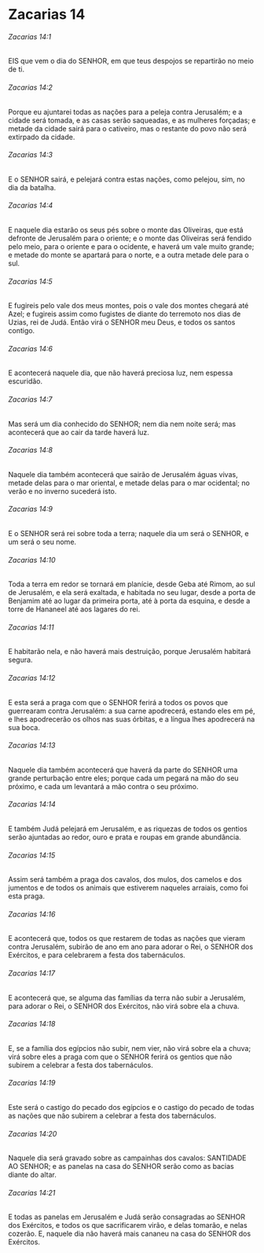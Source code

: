 # Zacarias 14

###### Zacarias 14:1

EIS que vem o dia do SENHOR, em que teus despojos se repartirão no meio de ti.

###### Zacarias 14:2

Porque eu ajuntarei todas as nações para a peleja contra Jerusalém; e a cidade será tomada, e as casas serão saqueadas, e as mulheres forçadas; e metade da cidade sairá para o cativeiro, mas o restante do povo não será extirpado da cidade.

###### Zacarias 14:3

E o SENHOR sairá, e pelejará contra estas nações, como pelejou, sim, no dia da batalha.

###### Zacarias 14:4

E naquele dia estarão os seus pés sobre o monte das Oliveiras, que está defronte de Jerusalém para o oriente; e o monte das Oliveiras será fendido pelo meio, para o oriente e para o ocidente, e haverá um vale muito grande; e metade do monte se apartará para o norte, e a outra metade dele para o sul.

###### Zacarias 14:5

E fugireis pelo vale dos meus montes, pois o vale dos montes chegará até Azel; e fugireis assim como fugistes de diante do terremoto nos dias de Uzias, rei de Judá. Então virá o SENHOR meu Deus, e todos os santos contigo.

###### Zacarias 14:6

E acontecerá naquele dia, que não haverá preciosa luz, nem espessa escuridão.

###### Zacarias 14:7

Mas será um dia conhecido do SENHOR; nem dia nem noite será; mas acontecerá que ao cair da tarde haverá luz.

###### Zacarias 14:8

Naquele dia também acontecerá que sairão de Jerusalém águas vivas, metade delas para o mar oriental, e metade delas para o mar ocidental; no verão e no inverno sucederá isto.

###### Zacarias 14:9

E o SENHOR será rei sobre toda a terra; naquele dia um será o SENHOR, e um será o seu nome.

###### Zacarias 14:10

Toda a terra em redor se tornará em planície, desde Geba até Rimom, ao sul de Jerusalém, e ela será exaltada, e habitada no seu lugar, desde a porta de Benjamim até ao lugar da primeira porta, até à porta da esquina, e desde a torre de Hananeel até aos lagares do rei.

###### Zacarias 14:11

E habitarão nela, e não haverá mais destruição, porque Jerusalém habitará segura.

###### Zacarias 14:12

E esta será a praga com que o SENHOR ferirá a todos os povos que guerrearam contra Jerusalém: a sua carne apodrecerá, estando eles em pé, e lhes apodrecerão os olhos nas suas órbitas, e a língua lhes apodrecerá na sua boca.

###### Zacarias 14:13

Naquele dia também acontecerá que haverá da parte do SENHOR uma grande perturbação entre eles; porque cada um pegará na mão do seu próximo, e cada um levantará a mão contra o seu próximo.

###### Zacarias 14:14

E também Judá pelejará em Jerusalém, e as riquezas de todos os gentios serão ajuntadas ao redor, ouro e prata e roupas em grande abundância.

###### Zacarias 14:15

Assim será também a praga dos cavalos, dos mulos, dos camelos e dos jumentos e de todos os animais que estiverem naqueles arraiais, como foi esta praga.

###### Zacarias 14:16

E acontecerá que, todos os que restarem de todas as nações que vieram contra Jerusalém, subirão de ano em ano para adorar o Rei, o SENHOR dos Exércitos, e para celebrarem a festa dos tabernáculos.

###### Zacarias 14:17

E acontecerá que, se alguma das famílias da terra não subir a Jerusalém, para adorar o Rei, o SENHOR dos Exércitos, não virá sobre ela a chuva.

###### Zacarias 14:18

E, se a família dos egípcios não subir, nem vier, não virá sobre ela a chuva; virá sobre eles a praga com que o SENHOR ferirá os gentios que não subirem a celebrar a festa dos tabernáculos.

###### Zacarias 14:19

Este será o castigo do pecado dos egípcios e o castigo do pecado de todas as nações que não subirem a celebrar a festa dos tabernáculos.

###### Zacarias 14:20

Naquele dia será gravado sobre as campainhas dos cavalos: SANTIDADE AO SENHOR; e as panelas na casa do SENHOR serão como as bacias diante do altar.

###### Zacarias 14:21

E todas as panelas em Jerusalém e Judá serão consagradas ao SENHOR dos Exércitos, e todos os que sacrificarem virão, e delas tomarão, e nelas cozerão. E, naquele dia não haverá mais cananeu na casa do SENHOR dos Exércitos.

